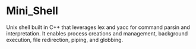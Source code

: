 # Mini_Shell
Unix shell built in C++ that leverages lex and yacc for command parsin and interpretation. It enables process creations and management, background execution, file redirection, piping, and globbing.
